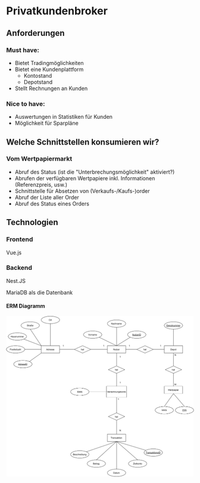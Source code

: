 # Privatkundenbroker

## Anforderungen

### Must have:
* Bietet Tradingmöglichkeiten
* Bietet eine Kundenplattform
  * Kontostand
  * Depotstand
* Stellt Rechnungen an Kunden
### Nice to have:
* Auswertungen in Statistiken für Kunden
* Möglichkeit für Sparpläne

## Welche Schnittstellen konsumieren wir?

### Vom Wertpapiermarkt
* Abruf des Status (ist die "Unterbrechungsmöglichkeit" aktiviert?)
* Abrufen der verfügbaren Wertpapiere inkl. Informationen (Referenzpreis, usw.)
* Schnittstelle für Absetzen von (Verkaufs-/Kaufs-)order
* Abruf der Liste aller Order
* Abruf des Status eines Orders

## Technologien

### Frontend
Vue.js

### Backend
Nest.JS

MariaDB als die Datenbank

#### ERM Diagramm
![ERM Diagramm](https://github.com/Stonks2Moon/Privatkundenbroker/blob/main/ERM-Diagramm.png)
